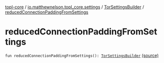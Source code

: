 [topl-core](../../index.md) / [io.matthewnelson.topl_core.settings](../index.md) / [TorSettingsBuilder](index.md) / [reducedConnectionPaddingFromSettings](./reduced-connection-padding-from-settings.md)

# reducedConnectionPaddingFromSettings

`fun reducedConnectionPaddingFromSettings(): `[`TorSettingsBuilder`](index.md) [(source)](https://github.com/05nelsonm/TorOnionProxyLibrary-Android/blob/master/topl-core/src/main/java/io/matthewnelson/topl_core/settings/TorSettingsBuilder.kt#L609)